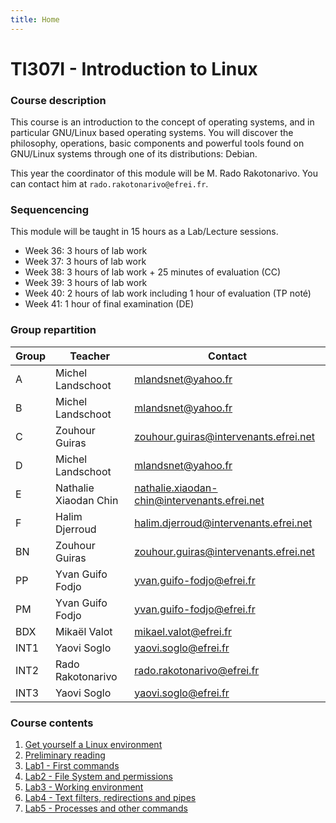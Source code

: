```yaml
---
title: Home
---
```


# TI307I - Introduction to Linux

### Course description

This course is an introduction to the concept of operating systems, and in particular GNU/Linux based operating systems. You will discover the philosophy, operations, basic components and powerful tools found on GNU/Linux systems through one of its distributions: Debian.

This year the coordinator of this module will be M. Rado Rakotonarivo. You can contact him at `rado.rakotonarivo@efrei.fr`.

### Sequencencing

This module will be taught in 15 hours as a Lab/Lecture sessions.

-   Week 36: 3 hours of lab work
-   Week 37: 3 hours of lab work
-   Week 38: 3 hours of lab work + 25 minutes of evaluation (CC)
-   Week 39: 3 hours of lab work  
-   Week 40: 2 hours of lab work including 1 hour of evaluation (TP noté)
-   Week 41: 1 hour of final examination (DE)

### Group repartition

| Group     | Teacher                   | Contact    |
|-----------|---------------------------|------------|
| A         | Michel Landschoot         | mlandsnet@yahoo.fr      |
| B         | Michel Landschoot         | mlandsnet@yahoo.fr      |
| C         | Zouhour Guiras            | zouhour.guiras@intervenants.efrei.net           |
| D         | Michel Landschoot         | mlandsnet@yahoo.fr      |
| E         | Nathalie Xiaodan Chin     | nathalie.xiaodan-chin@intervenants.efrei.net       |
| F         | Halim Djerroud            | halim.djerroud@intervenants.efrei.net       |
| BN        | Zouhour Guiras            | zouhour.guiras@intervenants.efrei.net       |
| PP        | Yvan Guifo Fodjo          | yvan.guifo-fodjo@efrei.fr      |
| PM        | Yvan Guifo Fodjo          | yvan.guifo-fodjo@efrei.fr      |
| BDX       | Mikaël Valot              | mikael.valot@efrei.fr       |
| INT1      | Yaovi Soglo           | yaovi.soglo@efrei.fr       |
| INT2      | Rado Rakotonarivo         | rado.rakotonarivo@efrei.fr       |
| INT3      | Yaovi Soglo           | yaovi.soglo@efrei.fr       |



### Course contents
1. [Get yourself a Linux environment](./contents/installation-wsl.md)
2. [Preliminary reading](./contents/preliminary-reading.md)
3. [Lab1 - First commands](./contents/tp1.md)
4. [Lab2 - File System and permissions](./contents/tp2.md)
5. [Lab3 - Working environment](#)
6. [Lab4 - Text filters, redirections and pipes](#)
7. [Lab5 - Processes and other commands](#)

<!-- 4. [Lab2 - File System and permissions](./contents/tp2.md)
5. [Lab3 - Working environment](./contents/tp3.md)
6. [Lab4 - Text filters, redirections and pipes](./contents/tp4.md)
7. [Lab5 - Processes and other commands](./contents/tp5.md) -->
